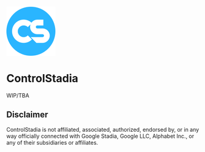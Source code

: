 ![ControlStadia logo](/img/cs-128.png?raw=true "ControlStadia logo")
# ControlStadia
WIP/TBA

## Disclaimer
ControlStadia is not affiliated, associated, authorized, endorsed by, or in any way officially connected with Google Stadia, Google LLC, Alphabet Inc., or any of their subsidiaries or affiliates.
